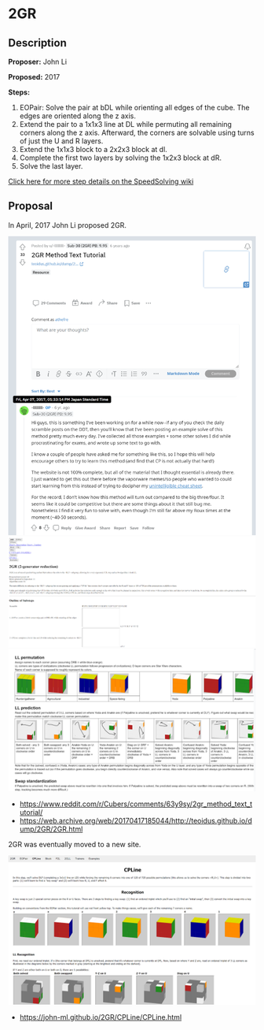 # 2GR

## Description

**Proposer:** John Li

**Proposed:** 2017

**Steps:**

1. EOPair: Solve the pair at bDL while orienting all edges of the cube. The edges are oriented along the z axis.
2. Extend the pair to a 1x1x3 line at DL while permuting all remaining corners along the z axis. Afterward, the corners are solvable using turns of just the U and R layers.
3. Extend the 1x1x3 block to a 2x2x3 block at dl.
4. Complete the first two layers by solving the 1x2x3 block at dR.
5. Solve the last layer.

[Click here for more step details on the SpeedSolving wiki](https://www.speedsolving.com/wiki/index.php/2GR_Method)

## Proposal

In April, 2017 John Li proposed 2GR.

![Proposal 1](img/2GR/Proposal1.png)
![Proposal 1](img/2GR/Proposal2.png)
![Proposal 1](img/2GR/Proposal3.png)

- https://www.reddit.com/r/Cubers/comments/63y9sy/2gr_method_text_tutorial/
- https://web.archive.org/web/20170417185044/http://teoidus.github.io/dump/2GR/2GR.html

2GR was eventually moved to a new site.

![Proposal 1](img/2GR/NewSite.png)

- https://john-ml.github.io/2GR/CPLine/CPLine.html
